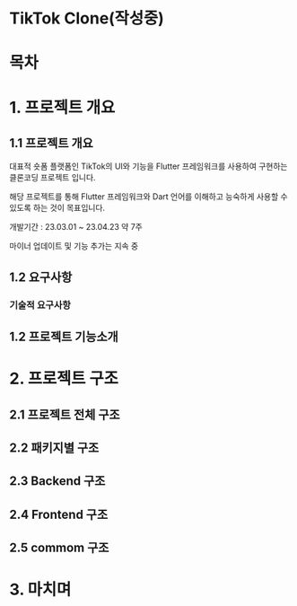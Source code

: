 # TikTok Clone(작성중)

# 목차

# 1. 프로젝트 개요

## 1.1 프로젝트 개요

대표적 숏폼 플랫폼인 TikTok의 UI와 기능을 Flutter 프레임워크를 사용하여 구현하는 클론코딩 프로젝트 입니다.

해당 프로젝트를 통해 Flutter 프레임워크와 Dart 언어를 이해하고 능숙하게 사용할 수 있도록 하는 것이 목표입니다.

개발기간 : 23.03.01 ~ 23.04.23 약 7주

마이너 업데이트 및 기능 추가는 지속 중

## 1.2 요구사항

### 기술적 요구사항

## 1.2 프로젝트 기능소개

# 2. 프로젝트 구조

## 2.1 프로젝트 전체 구조

## 2.2 패키지별 구조

## 2.3 Backend 구조

## 2.4 Frontend 구조

## 2.5 commom 구조

# 3. 마치며
